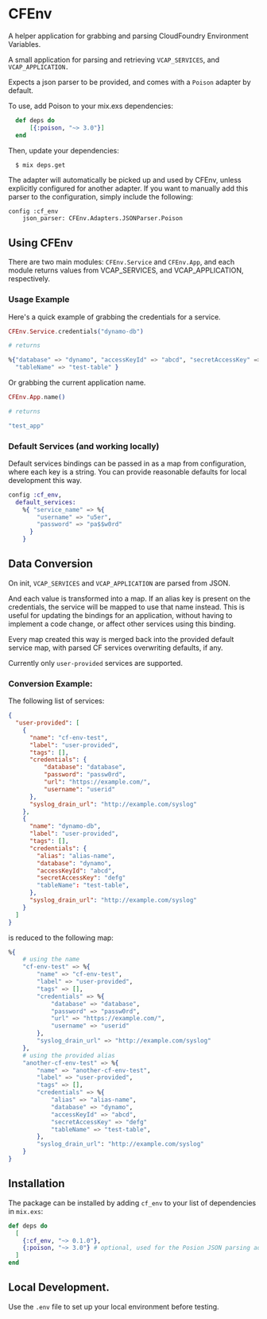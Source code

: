 # CFEnv

A helper application for grabbing and parsing CloudFoundry Environment
Variables.

A small application for parsing and retrieving `VCAP_SERVICES`, and
`VCAP_APPLICATION.`

Expects a json parser to be provided, and comes with a `Poison` adapter by
default.

To use, add Poison to your mix.exs dependencies:

```elixir
  def deps do
      [{:poison, "~> 3.0"}]
  end
```

Then, update your dependencies:

```bash
  $ mix deps.get
```

The adapter will automatically be picked up and used by CFEnv, unless explicitly
configured for another adapter. If you want to manually add this parser to the
configuration, simply include the following:

    config :cf_env
        json_parser: CFEnv.Adapters.JSONParser.Poison

## Using CFEnv

There are two main modules: `CFEnv.Service` and `CFEnv.App`, and each module
returns values from VCAP_SERVICES, and VCAP_APPLICATION, respectively.

### Usage Example

Here's a quick example of grabbing the credentials for a service.

```elixir
CFEnv.Service.credentials("dynamo-db")

# returns

%{"database" => "dynamo", "accessKeyId" => "abcd", "secretAccessKey" => "defg",
  "tableName" => "test-table" }
```

Or grabbing the current application name.

```elixir
CFEnv.App.name()

# returns

"test_app"
```

### Default Services (and working locally)

Default services bindings can be passed in as a map from configuration, where
each key is a string. You can provide reasonable defaults for local development
this way.

```elixir
config :cf_env,
  default_services:
    %{ "service_name" => %{
        "username" => "u5er",
        "password" => "pa$$w0rd"
      }
    }
```

## Data Conversion

On init, `VCAP_SERVICES` and `VCAP_APPLICATION` are parsed from JSON.

And each value is transformed into a map. If an alias key is present on the
credentials, the service will be mapped to use that name instead. This is useful
for updating the bindings for an application, without having to implement a code
change, or affect other services using this binding.

Every map created this way is merged back into the provided default service map,
with parsed CF services overwriting defaults, if any.

Currently only `user-provided` services are supported.

### Conversion Example:

The following list of services:

```json
{
  "user-provided": [
    {
      "name": "cf-env-test",
      "label": "user-provided",
      "tags": [],
      "credentials": {
          "database": "database",
          "password": "passw0rd",
          "url": "https://example.com/",
          "username": "userid"
      },
      "syslog_drain_url": "http://example.com/syslog"
    },
    {
      "name": "dynamo-db",
      "label": "user-provided",
      "tags": [],
      "credentials": {
        "alias": "alias-name",
        "database": "dynamo",
        "accessKeyId": "abcd",
        "secretAccessKey": "defg"
        "tableName": "test-table",
      },
      "syslog_drain_url": "http://example.com/syslog"
    }
  ]
}
```

is reduced to the following map:

```elixir
%{
    # using the name
    "cf-env-test" => %{
        "name" => "cf-env-test",
        "label" => "user-provided",
        "tags" => [],
        "credentials" => %{
            "database" => "database",
            "password" => "passw0rd",
            "url" => "https://example.com/",
            "username" => "userid"
        },
        "syslog_drain_url" => "http://example.com/syslog"
    },
    # using the provided alias
    "another-cf-env-test" => %{
        "name" => "another-cf-env-test",
        "label" => "user-provided",
        "tags" => [],
        "credentials" => %{
            "alias" => "alias-name",
            "database" => "dynamo",
            "accessKeyId" => "abcd",
            "secretAccessKey" => "defg"
            "tableName" => "test-table",
        },
        "syslog_drain_url": "http://example.com/syslog"
    }
}
```

## Installation

The package can be installed by adding `cf_env` to your list of dependencies in
`mix.exs`:

```elixir
def deps do
  [
    {:cf_env, "~> 0.1.0"},
    {:poison, "~> 3.0"} # optional, used for the Posion JSON parsing adapter
  ]
end
```

## Local Development.

Use the `.env` file to set up your local environment before testing.
